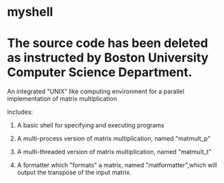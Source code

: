 
myshell
=======

The source code has been deleted as instructed by Boston University Computer Science Department.
=========================================

An integrated "UNIX" like computing environment for a parallel implementation of matrix multiplication

Includes:

1. A basic shell for specifying and executing programs

2. A multi-process version of matrix multiplication, named "matmult_p"

3. A multi-threaded version of matrix multiplication, named "matmult_t"

4. A formatter which "formats" a matrix, named "matformatter",which will output the transpose of the input matrix.
